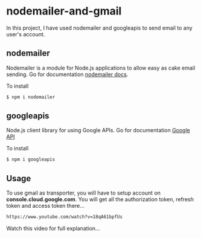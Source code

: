 # nodemailer-and-gmail

In this project, I have used nodemailer and googleapis to send email to any user's account.

## nodemailer

Nodemailer is a module for Node.js applications to allow easy as cake email sending. Go for documentation [nodemailer docs](https://nodemailer.com/about/). 

To install
```bash
$ npm i nodemailer
```

## googleapis

Node.js client library for using Google APIs. Go for documentation [Google API](https://www.npmjs.com/package/googleapis#google-apis)

To install
```bash
$ npm i googleapis
```

## Usage

To use gmail as transporter, you will have to setup account on **console.cloud.google.com**. You will get all the authorization token, refresh token  and access token there...

```bash
https://www.youtube.com/watch?v=18qA61bpfUs
```
Watch this video for full explanation...

